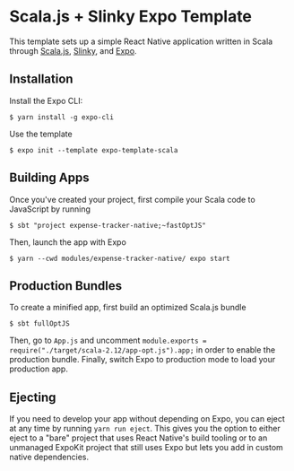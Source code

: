 # Scala.js + Slinky Expo Template
This template sets up a simple React Native application written in Scala through [Scala.js](https://www.scala-js.org), [Slinky](https://slinky.dev), and [Expo](https://expo.io).

## Installation
Install the Expo CLI:
```
$ yarn install -g expo-cli
```

Use the template
```
$ expo init --template expo-template-scala
```

## Building Apps
Once you've created your project, first compile your Scala code to JavaScript by running
```
$ sbt "project expense-tracker-native;~fastOptJS"
```

Then, launch the app with Expo
```
$ yarn --cwd modules/expense-tracker-native/ expo start
```

## Production Bundles
To create a minified app, first build an optimized Scala.js bundle
```
$ sbt fullOptJS
```

Then, go to `App.js` and uncomment `module.exports = require("./target/scala-2.12/app-opt.js").app;` in order to enable the production bundle. Finally, switch Expo to production mode to load your production app.

## Ejecting
If you need to develop your app without depending on Expo, you can eject at any time by running `yarn run eject`. This gives you the option to either eject to a "bare" project that uses React Native's build tooling or to an unmanaged ExpoKit project that still uses Expo but lets you add in custom native dependencies.
